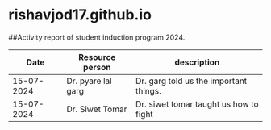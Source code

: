 # rishavjod17.github.io
##Activity report of student induction program 2024.

| Date | Resource person | description |
| ----------- | ----------- |--------- |
| 15-07-2024 | Dr. pyare lal garg |Dr. garg told us the important things.
|15-07-2024 | Dr. Siwet Tomar | Dr. siwet tomar taught us how to fight|
